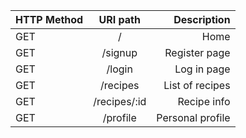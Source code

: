

| HTTP Method   | URI path      | Description |
| ------------- |:-------------:|   -----:    |
| GET           | /             |     Home    |
| GET           | /signup       |Register page|
| GET           | /login        |  Log in page|
| GET           | /recipes      |List of recipes |
| GET           | /recipes/:id  |  Recipe info    |
| GET           | /profile      |  Personal profile    |

